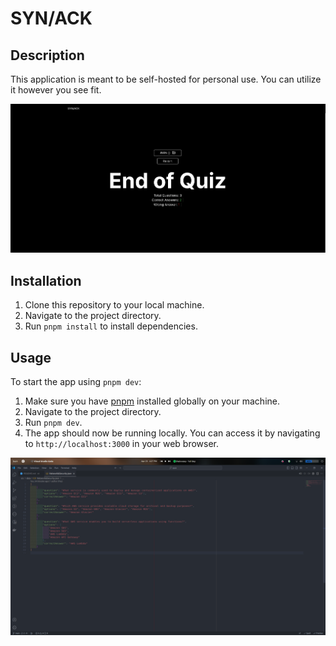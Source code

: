 # SYN/ACK

## Description

This application is meant to be self-hosted for personal use. You can utilize it however you see fit.

![Screenshot](./Screenshot%20from%202024-04-23%2016-10-46.png)

## Installation

1. Clone this repository to your local machine.
2. Navigate to the project directory.
3. Run `pnpm install` to install dependencies.

## Usage

To start the app using `pnpm dev`:

1. Make sure you have [pnpm](https://pnpm.io/) installed globally on your machine.
2. Navigate to the project directory.
3. Run `pnpm dev`.
4. The app should now be running locally. You can access it by navigating to `http://localhost:3000` in your web browser.

![JSON](./Screenshot%20from%202024-04-23%2016-27-38.png)
